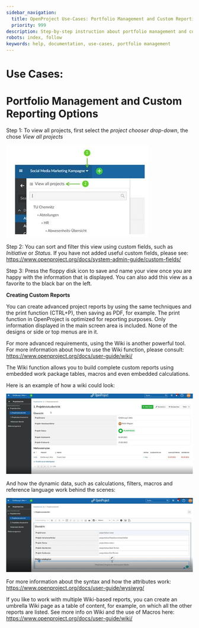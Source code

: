 ```yaml
---
sidebar_navigation:
  title: OpenProject Use-Cases: Portfolio Management and Custom Reporting
  priority: 999
description: Step-by-step instruction about portfolio management and custom reporting
robots: index, follow
keywords: help, documentation, use-cases, portfolio management
---
```

# Use Cases:

# Portfolio Management and Custom Reporting Options

Step 1: To view all projects, first select the *project chooser drop-down*, the chose *View all projects*

![Chose project](chose-project.jpg)

 

Step 2: You can sort and filter this view using custom fields, such as *Initiative* or *Status.* If you have not added useful custom fields, please see: https://www.openproject.org/docs/system-admin-guide/custom-fields/

Step 3: Press the floppy disk icon to save and name your view once you are happy with the information that is displayed. You can also add this view as a favorite to the black bar on the left.

**Creating Custom Reports**

You can create advanced project reports by using the same techniques and the print function (CTRL+P), then saving as PDF, for example. The print function in OpenProject is optimized for reporting purposes. Only information displayed in the main screen area is included. None of the designs or side or top menus are in it.

For more advanced requirements, using the Wiki is another powerful tool. For more information about how to use the Wiki function, please consult: https://www.openproject.org/docs/user-guide/wiki/

The Wiki function allows you to build complete custom reports using embedded work package tables, macros and even embedded calculations.

Here is an example of how a wiki could look:

![Creating custom reports](custom-reports.jpg)

And how the dynamic data, such as calculations, filters, macros and reference language work behind the scenes:

![Dynamic data](dynamic-data.jpg)

For more information about the syntax and how the attributes work: https://www.openproject.org/docs/user-guide/wysiwyg/

If you like to work with multiple Wiki-based reports, you can create an umbrella Wiki page as a table of content, for example, on which all the other reports are listed. See more info on Wiki and the use of Macros here: https://www.openproject.org/docs/user-guide/wiki/

 

